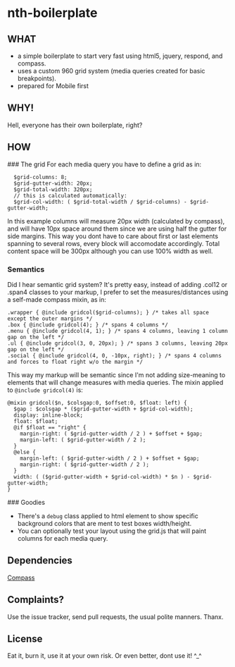 nth-boilerplate
===============

## WHAT
- a simple boilerplate to start very fast using html5, jquery, respond, and compass. 
- uses a custom 960 grid system (media queries created for basic breakpoints).
- prepared for Mobile first

## WHY! 
Hell, everyone has their own boilerplate, right? 

## HOW
### The grid
For each media query you have to define a grid as in:
```
  $grid-columns: 8;
  $grid-gutter-width: 20px;
  $grid-total-width: 320px; 
  // this is calculated automatically:
  $grid-col-width: ( $grid-total-width / $grid-columns) - $grid-gutter-width;
```
In this example columns will measure 20px width (calculated by compass), and will have 10px space around them since we are using half the gutter for side margins. This way you dont have to care about first or last elements spanning to several rows, every block will accomodate accordingly. Total content space will be 300px although you can use 100% width as well.

### Semantics
Did I hear semantic grid system? It's pretty easy, instead of adding .col12 or .span4 classes to your markup, I prefer to set the measures/distances using a self-made compass mixin, as in: 
```
.wrapper { @include gridcol($grid-columns); } /* takes all space except the outer margins */
.box { @include gridcol(4); } /* spans 4 columns */
.menu { @include gridcol(4, 1); } /* spans 4 columns, leaving 1 column gap on the left */
.ul { @include gridcol(3, 0, 20px); } /* spans 3 columns, leaving 20px gap on the left */
.social { @include gridcol(4, 0, -10px, right); } /* spans 4 columns and forces to float right w/o the margin */
```
This way my markup will be semantic since I'm not adding size-meaning to elements that will change measures with media queries. The mixin applied to `@include gridcol(4)` is:
```
@mixin gridcol($n, $colsgap:0, $offset:0, $float: left) {
  $gap : $colsgap * ($grid-gutter-width + $grid-col-width);
  display: inline-block;
  float: $float;
  @if $float == "right" {
    margin-right: ( $grid-gutter-width / 2 ) + $offset + $gap;
    margin-left: ( $grid-gutter-width / 2 );
  }
  @else {
    margin-left: ( $grid-gutter-width / 2 ) + $offset + $gap;
    margin-right: ( $grid-gutter-width / 2 );
  }
  width: ( ($grid-gutter-width + $grid-col-width) * $n ) - $grid-gutter-width;
}
```
### Goodies
- There's a `debug` class applied to html element to show specific background colors that are ment to test boxes width/height.
- You can optionally test your layout using the grid.js that will paint columns for each media query.

## Dependencies
[Compass](http://compass-style.org/)

## Complaints?
Use the issue tracker, send pull requests, the usual polite manners. Thanx.

## License
Eat it, burn it, use it at your own risk. Or even better, dont use it! ^_^
